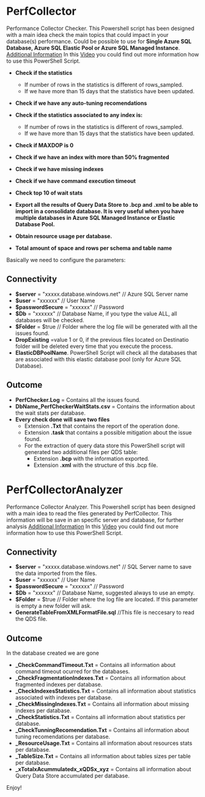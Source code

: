 # PerfCollector
Performance Collector Checker. This Powershell script has been designed with a main idea check the main topics that could impact in your database(s) performance. Could be possible to use for **Single Azure SQL Database, Azure SQL Elastic Pool or Azure SQL Managed Instance**.
[Additional Information](https://techcommunity.microsoft.com/t5/azure-database-support-blog/lesson-learned-195-performance-health-self-check-for-azure-sql/ba-p/3277878) In this [Video](https://youtu.be/vg6S4He0rxY) you could find out more information how to use this PowerShell Script.

- **Check if the statistics** 
  + If number of rows in the statistics is different of rows_sampled.
  + If we have more than 15 days that the statistics have been updated.

- **Check if we have any auto-tuning recomendations** 

- **Check if the statistics associated to any index is:** 
  + If number of rows in the statistics is different of rows_sampled.
  + If we have more than 15 days that the statistics have been updated.

- **Check if MAXDOP is 0** 

- **Check if we have an index with more than 50% fragmented** 
- **Check if we have missing indexes** 
- **Check if we have command execution timeout** 
- **Check top 10 of wait stats** 
- **Export all the results of Query Data Store to .bcp and .xml to be able to import in a consolidate database. It is very useful when you have multiple databases in Azure SQL Managed Instance or Elastic Database Pool.**
- **Obtain resource usage per database.**
- **Total amount of space and rows per schema and table name**

Basically we need to configure the parameters:

## Connectivity

- **$server** = "xxxxx.database.windows.net" // Azure SQL Server name
- **$user** = "xxxxxx" // User Name
- **$passwordSecure** = "xxxxxx" // Password
- **$Db** = "xxxxxx"      // Database Name, if you type the value ALL, all databases will be checked.
- **$Folder** = $true     // Folder where the log file will be generated with all the issues found.
- **DropExisting** =value 1 or 0, if the previous files located on Destinatio folder will be deleted every time that you execute the process.
- **ElasticDBPoolName**. PowerShell Script will check all the databases that are associated with this elastic database pool (only for Azure SQL Database).

## Outcome

- **PerfChecker.Log** = Contains all the issues found.
- **DbName_PerfCheckerWaitStats.csv** = Contains the information about the wait stats per database.
- **Every check done will save two files**
  + Extension **.Txt** that contains the report of the operation done. 
  + Extension **.task** that contains a possible mitigation about the issue found. 
  + For the extraction of query data store this PowerShell script will generated two additional files per QDS table:
    + Extension **.bcp** with the information exported.
    + Extension **.xml** with the structure of this .bcp file.  

# PerfCollectorAnalyzer
Performance Collector Analyzer. This Powershell script has been designed with a main idea to read the files generated by PerfCollector. This information will be save in an specific server and database, for further analysis
[Additional Information](https://techcommunity.microsoft.com/t5/azure-database-support-blog/lesson-learned-224-hands-on-labs-checking-the-performance-with/ba-p/3574602) In this [Video](https://www.youtube.com/watch?v=pfnSdhk4Za0) you could find out more information how to use this PowerShell Script.

## Connectivity

- **$server** = "xxxxx.database.windows.net" // SQL Server name to save the data imported from the files.
- **$user** = "xxxxxx" // User Name
- **$passwordSecure** = "xxxxxx" // Password
- **$Db** = "xxxxxx"      // Database Name, suggested always to use an empty.
- **$Folder** = $true     // Folder where the log file are located. If this parameter is empty a new folder will ask.
- **GenerateTableFromXMLFormatFile.sql** //This file is neccesary to read the QDS file.

## Outcome

In the database created we are gone 
- **_CheckCommandTimeout.Txt** = Contains all information about command timeout ocurred for the databases.
- **_CheckFragmentationIndexes.Txt** = Contains all information about fragmented indexes per database.
- **_CheckIndexesStatistics.Txt** = Contains all information about statistics associated with indexes per database.
- **_CheckMissingIndexes.Txt** = Contains all information about missing indexes per database.
- **_CheckStatistics.Txt** = Contains all information about statistics per database.
- **_CheckTunningRecomendation.Txt** = Contains all information about tuning recomendations per database.
- **_ResourceUsage.Txt** = Contains all information about resources stats per database.
- **_TableSize.Txt** = Contains all information about tables sizes per table per database.
- **_xTotalxAcummulatedx_xQDSx_xyz** = Contains all information about Query Data Store accumulated per database.

Enjoy!
